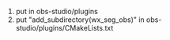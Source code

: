 1. put in obs-studio/plugins
2. put "add_subdirectory(wx_seg_obs)"  in obs-studio/plugins/CMakeLists.txt